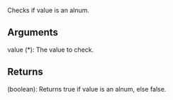 Checks if value is an alnum.


## Arguments
value (*): The value to check.


## Returns
(boolean): Returns true if value is an alnum, else false.
